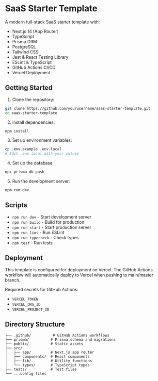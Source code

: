 # SaaS Starter Template

A modern full-stack SaaS starter template with:

- Next.js 14 (App Router)
- TypeScript
- Prisma ORM
- PostgreSQL
- Tailwind CSS
- Jest & React Testing Library
- ESLint & TypeScript
- GitHub Actions CI/CD
- Vercel Deployment

## Getting Started

1. Clone the repository:
```bash
git clone https://github.com/yourusername/saas-starter-template.git
cd saas-starter-template
```

2. Install dependencies:
```bash
npm install
```

3. Set up environment variables:
```bash
cp .env.example .env.local
# Edit .env.local with your values
```

4. Set up the database:
```bash
npx prisma db push
```

5. Run the development server:
```bash
npm run dev
```

## Scripts

- `npm run dev` - Start development server
- `npm run build` - Build for production
- `npm run start` - Start production server
- `npm run lint` - Run ESLint
- `npm run typecheck` - Check types
- `npm test` - Run tests

## Deployment

This template is configured for deployment on Vercel. The GitHub Actions workflow will automatically deploy to Vercel when pushing to main/master branch.

Required secrets for GitHub Actions:
- `VERCEL_TOKEN`
- `VERCEL_ORG_ID`
- `VERCEL_PROJECT_ID`

## Directory Structure

```
├── .github/          # GitHub Actions workflows
├── prisma/          # Prisma schema and migrations
├── public/          # Static assets
├── src/
│   ├── app/         # Next.js app router
│   ├── components/  # React components
│   ├── lib/         # Utility functions
│   └── types/       # TypeScript types
├── tests/           # Test files
└── ...config files
```